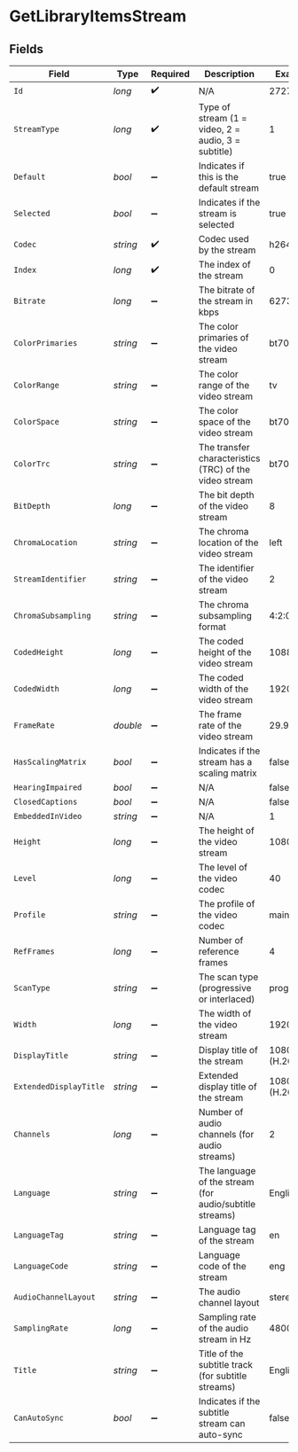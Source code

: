 # GetLibraryItemsStream


## Fields

| Field                                                   | Type                                                    | Required                                                | Description                                             | Example                                                 |
| ------------------------------------------------------- | ------------------------------------------------------- | ------------------------------------------------------- | ------------------------------------------------------- | ------------------------------------------------------- |
| `Id`                                                    | *long*                                                  | :heavy_check_mark:                                      | N/A                                                     | 272796                                                  |
| `StreamType`                                            | *long*                                                  | :heavy_check_mark:                                      | Type of stream (1 = video, 2 = audio, 3 = subtitle)     | 1                                                       |
| `Default`                                               | *bool*                                                  | :heavy_minus_sign:                                      | Indicates if this is the default stream                 | true                                                    |
| `Selected`                                              | *bool*                                                  | :heavy_minus_sign:                                      | Indicates if the stream is selected                     | true                                                    |
| `Codec`                                                 | *string*                                                | :heavy_check_mark:                                      | Codec used by the stream                                | h264                                                    |
| `Index`                                                 | *long*                                                  | :heavy_check_mark:                                      | The index of the stream                                 | 0                                                       |
| `Bitrate`                                               | *long*                                                  | :heavy_minus_sign:                                      | The bitrate of the stream in kbps                       | 6273                                                    |
| `ColorPrimaries`                                        | *string*                                                | :heavy_minus_sign:                                      | The color primaries of the video stream                 | bt709                                                   |
| `ColorRange`                                            | *string*                                                | :heavy_minus_sign:                                      | The color range of the video stream                     | tv                                                      |
| `ColorSpace`                                            | *string*                                                | :heavy_minus_sign:                                      | The color space of the video stream                     | bt709                                                   |
| `ColorTrc`                                              | *string*                                                | :heavy_minus_sign:                                      | The transfer characteristics (TRC) of the video stream  | bt709                                                   |
| `BitDepth`                                              | *long*                                                  | :heavy_minus_sign:                                      | The bit depth of the video stream                       | 8                                                       |
| `ChromaLocation`                                        | *string*                                                | :heavy_minus_sign:                                      | The chroma location of the video stream                 | left                                                    |
| `StreamIdentifier`                                      | *string*                                                | :heavy_minus_sign:                                      | The identifier of the video stream                      | 2                                                       |
| `ChromaSubsampling`                                     | *string*                                                | :heavy_minus_sign:                                      | The chroma subsampling format                           | 4:2:0                                                   |
| `CodedHeight`                                           | *long*                                                  | :heavy_minus_sign:                                      | The coded height of the video stream                    | 1088                                                    |
| `CodedWidth`                                            | *long*                                                  | :heavy_minus_sign:                                      | The coded width of the video stream                     | 1920                                                    |
| `FrameRate`                                             | *double*                                                | :heavy_minus_sign:                                      | The frame rate of the video stream                      | 29.97                                                   |
| `HasScalingMatrix`                                      | *bool*                                                  | :heavy_minus_sign:                                      | Indicates if the stream has a scaling matrix            | false                                                   |
| `HearingImpaired`                                       | *bool*                                                  | :heavy_minus_sign:                                      | N/A                                                     | false                                                   |
| `ClosedCaptions`                                        | *bool*                                                  | :heavy_minus_sign:                                      | N/A                                                     | false                                                   |
| `EmbeddedInVideo`                                       | *string*                                                | :heavy_minus_sign:                                      | N/A                                                     | 1                                                       |
| `Height`                                                | *long*                                                  | :heavy_minus_sign:                                      | The height of the video stream                          | 1080                                                    |
| `Level`                                                 | *long*                                                  | :heavy_minus_sign:                                      | The level of the video codec                            | 40                                                      |
| `Profile`                                               | *string*                                                | :heavy_minus_sign:                                      | The profile of the video codec                          | main                                                    |
| `RefFrames`                                             | *long*                                                  | :heavy_minus_sign:                                      | Number of reference frames                              | 4                                                       |
| `ScanType`                                              | *string*                                                | :heavy_minus_sign:                                      | The scan type (progressive or interlaced)               | progressive                                             |
| `Width`                                                 | *long*                                                  | :heavy_minus_sign:                                      | The width of the video stream                           | 1920                                                    |
| `DisplayTitle`                                          | *string*                                                | :heavy_minus_sign:                                      | Display title of the stream                             | 1080p (H.264)                                           |
| `ExtendedDisplayTitle`                                  | *string*                                                | :heavy_minus_sign:                                      | Extended display title of the stream                    | 1080p (H.264)                                           |
| `Channels`                                              | *long*                                                  | :heavy_minus_sign:                                      | Number of audio channels (for audio streams)            | 2                                                       |
| `Language`                                              | *string*                                                | :heavy_minus_sign:                                      | The language of the stream (for audio/subtitle streams) | English                                                 |
| `LanguageTag`                                           | *string*                                                | :heavy_minus_sign:                                      | Language tag of the stream                              | en                                                      |
| `LanguageCode`                                          | *string*                                                | :heavy_minus_sign:                                      | Language code of the stream                             | eng                                                     |
| `AudioChannelLayout`                                    | *string*                                                | :heavy_minus_sign:                                      | The audio channel layout                                | stereo                                                  |
| `SamplingRate`                                          | *long*                                                  | :heavy_minus_sign:                                      | Sampling rate of the audio stream in Hz                 | 48000                                                   |
| `Title`                                                 | *string*                                                | :heavy_minus_sign:                                      | Title of the subtitle track (for subtitle streams)      | English                                                 |
| `CanAutoSync`                                           | *bool*                                                  | :heavy_minus_sign:                                      | Indicates if the subtitle stream can auto-sync          | false                                                   |